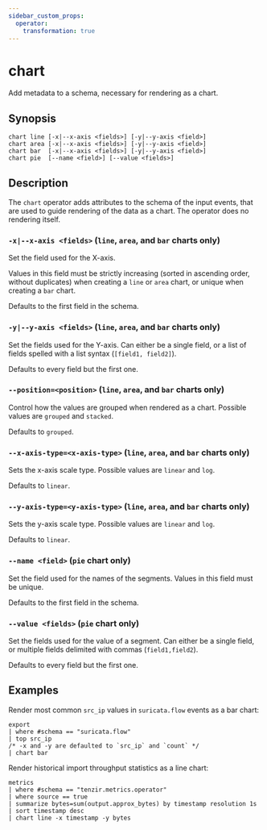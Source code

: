 ```yaml
---
sidebar_custom_props:
  operator:
    transformation: true
---
```


# chart

Add metadata to a schema, necessary for rendering as a chart.

## Synopsis

```
chart line [-x|--x-axis <fields>] [-y|--y-axis <field>]
chart area [-x|--x-axis <fields>] [-y|--y-axis <field>]
chart bar  [-x|--x-axis <fields>] [-y|--y-axis <field>]
chart pie  [--name <field>] [--value <fields>]
```

## Description

The `chart` operator adds attributes to the schema of the input events,
that are used to guide rendering of the data as a chart.
The operator does no rendering itself.

### `-x|--x-axis <fields>` (`line`, `area`, and `bar` charts only)

Set the field used for the X-axis.

Values in this field must be strictly increasing
(sorted in ascending order, without duplicates)
when creating a `line` or `area` chart,
or unique when creating a `bar` chart.

Defaults to the first field in the schema.

### `-y|--y-axis <fields>` (`line`, `area`, and `bar` charts only)

Set the fields used for the Y-axis.
Can either be a single field, or a list of fields spelled with
a list syntax (`[field1, field2]`).

Defaults to every field but the first one.

### `--position=<position>` (`line`, `area`, and `bar` charts only)

Control how the values are grouped when rendered as a chart.
Possible values are `grouped` and `stacked`.

Defaults to `grouped`.

### `--x-axis-type=<x-axis-type>` (`line`, `area`, and `bar` charts only)

Sets the x-axis scale type.
Possible values are `linear` and `log`.

Defaults to `linear`.

### `--y-axis-type=<y-axis-type>` (`line`, `area`, and `bar` charts only)

Sets the y-axis scale type.
Possible values are `linear` and `log`.

Defaults to `linear`.

### `--name <field>` (`pie` chart only)

Set the field used for the names of the segments.
Values in this field must be unique.

Defaults to the first field in the schema.

### `--value <fields>` (`pie` chart only)

Set the fields used for the value of a segment.
Can either be a single field, or multiple fields delimited with commas
(`field1,field2`).

Defaults to every field but the first one.

## Examples

Render most common `src_ip` values in `suricata.flow` events as a bar chart:

```
export
| where #schema == "suricata.flow"
| top src_ip
/* -x and -y are defaulted to `src_ip` and `count` */
| chart bar
```

Render historical import throughput statistics as a line chart:

```
metrics
| where #schema == "tenzir.metrics.operator"
| where source == true
| summarize bytes=sum(output.approx_bytes) by timestamp resolution 1s
| sort timestamp desc
| chart line -x timestamp -y bytes
```
